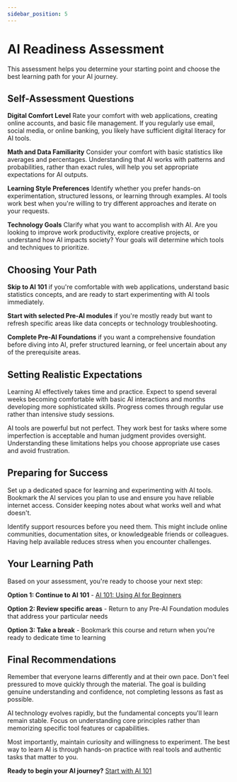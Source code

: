 ```yaml
---
sidebar_position: 5
---
```


# AI Readiness Assessment

This assessment helps you determine your starting point and choose the best learning path for your AI journey.

## Self-Assessment Questions

**Digital Comfort Level**
Rate your comfort with web applications, creating online accounts, and basic file management. If you regularly use email, social media, or online banking, you likely have sufficient digital literacy for AI tools.

**Math and Data Familiarity**
Consider your comfort with basic statistics like averages and percentages. Understanding that AI works with patterns and probabilities, rather than exact rules, will help you set appropriate expectations for AI outputs.

**Learning Style Preferences**
Identify whether you prefer hands-on experimentation, structured lessons, or learning through examples. AI tools work best when you're willing to try different approaches and iterate on your requests.

**Technology Goals**
Clarify what you want to accomplish with AI. Are you looking to improve work productivity, explore creative projects, or understand how AI impacts society? Your goals will determine which tools and techniques to prioritize.

## Choosing Your Path

**Skip to AI 101** if you're comfortable with web applications, understand basic statistics concepts, and are ready to start experimenting with AI tools immediately.

**Start with selected Pre-AI modules** if you're mostly ready but want to refresh specific areas like data concepts or technology troubleshooting.

**Complete Pre-AI Foundations** if you want a comprehensive foundation before diving into AI, prefer structured learning, or feel uncertain about any of the prerequisite areas.

## Setting Realistic Expectations

Learning AI effectively takes time and practice. Expect to spend several weeks becoming comfortable with basic AI interactions and months developing more sophisticated skills. Progress comes through regular use rather than intensive study sessions.

AI tools are powerful but not perfect. They work best for tasks where some imperfection is acceptable and human judgment provides oversight. Understanding these limitations helps you choose appropriate use cases and avoid frustration.

## Preparing for Success

Set up a dedicated space for learning and experimenting with AI tools. Bookmark the AI services you plan to use and ensure you have reliable internet access. Consider keeping notes about what works well and what doesn't.

Identify support resources before you need them. This might include online communities, documentation sites, or knowledgeable friends or colleagues. Having help available reduces stress when you encounter challenges.

## Your Learning Path

Based on your assessment, you're ready to choose your next step:

**Option 1: Continue to AI 101** - [AI 101: Using AI for Beginners](../ai-101/ai-101-intro.md)

**Option 2: Review specific areas** - Return to any Pre-AI Foundation modules that address your particular needs

**Option 3: Take a break** - Bookmark this course and return when you're ready to dedicate time to learning

## Final Recommendations

Remember that everyone learns differently and at their own pace. Don't feel pressured to move quickly through the material. The goal is building genuine understanding and confidence, not completing lessons as fast as possible.

AI technology evolves rapidly, but the fundamental concepts you'll learn remain stable. Focus on understanding core principles rather than memorizing specific tool features or capabilities.

Most importantly, maintain curiosity and willingness to experiment. The best way to learn AI is through hands-on practice with real tools and authentic tasks that matter to you.

**Ready to begin your AI journey?** [Start with AI 101](../ai-101/ai-101-intro.md)